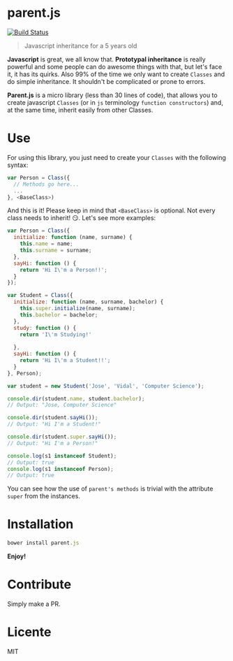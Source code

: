 parent.js
=========
[![Build Status](https://travis-ci.org/javidgon/parent.js.svg)](https://travis-ci.org/javidgon/parent.js)
> Javascript inheritance for a 5 years old

**Javascript** is great, we all know that. **Prototypal inheritance** is really powerful and some people can do awesome
things with that, but let's face it, it has its quirks. Also 99% of the time we only want to create `Classes` and do simple inheritance. It shouldn't be complicated or prone to errors.

**Parent.js** is a micro library (less than 30 lines of code), that allows you to create javascript `Classes` (or in `js` terminology `function constructors`) and, at the same time, inherit easily from other Classes.

# Use

For using this library, you just need to create your `Classes` with the following syntax:
```javascript
var Person = Class({
  // Methods go here...
  ...
}, <BaseClass>)
```

And this is it! Please keep in mind that `<BaseClass>` is optional. Not every class needs to inherit! :smirk:.
Let's see more examples:

```javascript
var Person = Class({
  initialize: function (name, surname) {
    this.name = name;
    this.surname = surname;
  },
  sayHi: function () {
    return 'Hi I\'m a Person!!';
  }
});

var Student = Class({
  initialize: function (name, surname, bachelor) {
    this.super.initialize(name, surname);
    this.bachelor = bachelor;
  },
  study: function () {
    return 'I\'m Studying!'
    
  },
  sayHi: function () {
    return 'Hi I\'m a Student!!';
  }
}, Person);

var student = new Student('Jose', 'Vidal', 'Computer Science');

console.dir(student.name, student.bachelor);
// Output: "Jose, Computer Science" 

console.dir(student.sayHi());
// Output: "Hi I'm a Student!" 

console.dir(student.super.sayHi());
// Output: "Hi I'm a Person!" 

console.log(s1 instanceof Student);
// Output: true 
console.log(s1 instanceof Person);
// Output: true 
```
You can see how the use of `parent's methods` is trivial with the attribute `super` from the instances.

# Installation

```javascript
bower install parent.js
```

**Enjoy!**

# Contribute

Simply make a PR.

# Licente

MIT

